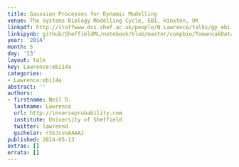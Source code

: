 ```yaml
---
title: Gaussian Processes for Dynamic Modelling
venue: The Systems Biology Modelling Cycle, EBI, Hinxton, UK
linkpdf: http://staffwww.dcs.shef.ac.uk/people/N.Lawrence/talks/gp_ebi.pdf
linkipynb: github/SheffieldML/notebook/blob/master/compbio/TomancakDataWithGPy.ipynb
year: '2014'
month: 5
day: '13'
layout: talk
key: Lawrence:ebi14a
categories:
- Lawrence:ebi14a
abstract: ''
authors:
- firstname: Neil D.
  lastname: Lawrence
  url: http://inverseprobability.com
  institute: University of Sheffield
  twitter: lawrennd
  gscholar: r3SJcvoAAAAJ
published: 2014-05-13
extras: []
errata: []
---
```

